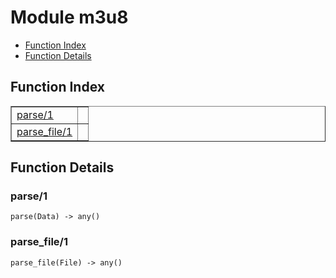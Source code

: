 

# Module m3u8 #
* [Function Index](#index)
* [Function Details](#functions)

<a name="index"></a>

## Function Index ##


<table width="100%" border="1" cellspacing="0" cellpadding="2" summary="function index"><tr><td valign="top"><a href="#parse-1">parse/1</a></td><td></td></tr><tr><td valign="top"><a href="#parse_file-1">parse_file/1</a></td><td></td></tr></table>


<a name="functions"></a>

## Function Details ##

<a name="parse-1"></a>

### parse/1 ###

`parse(Data) -> any()`

<a name="parse_file-1"></a>

### parse_file/1 ###

`parse_file(File) -> any()`


